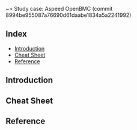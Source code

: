 ~> Study case: Aspeed OpenBMC (commit 8994be955087a76690d61daabe1834a5a2241992)

## Index

- [Introduction](#introduction)
- [Cheat Sheet](#cheat-sheet)
- [Reference](#reference)

## <a name="introduction"></a> Introduction

## <a name="cheat-sheet"></a> Cheat Sheet

## <a name="reference"></a> Reference
